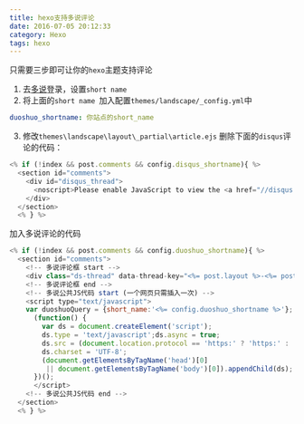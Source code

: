 ```yaml
---
title: hexo支持多说评论
date: 2016-07-05 20:12:33
category: Hexo
tags: hexo
---
```

只需要三步即可让你的`hexo`主题支持评论

1. 去[多说](http://duoshuo.com)登录，设置`short name`
2. 将上面的`short name `加入配置`themes/landscape/_config.yml`中
    
``` yml
duoshuo_shortname: 你站点的short_name
```

3. 修改`themes\landscape\layout\_partial\article.ejs`
删除下面的`disqus`评论的代码：

``` js
<% if (!index && post.comments && config.disqus_shortname){ %>
  <section id="comments">
    <div id="disqus_thread">
      <noscript>Please enable JavaScript to view the <a href="//disqus.com/?ref_noscript">comments powered by Disqus.</a></noscript>
    </div>
  </section>
  <% } %>
```

加入多说评论的代码

``` js
<% if (!index && post.comments && config.duoshuo_shortname){ %>
  <section id="comments">
    <!-- 多说评论框 start -->
    <div class="ds-thread" data-thread-key="<%= post.layout %>-<%= post.slug %>" data-title="<%= post.title %>" data-url="<%= page.permalink %>"></div>
    <!-- 多说评论框 end -->
    <!-- 多说公共JS代码 start (一个网页只需插入一次) -->
    <script type="text/javascript">
    var duoshuoQuery = {short_name:'<%= config.duoshuo_shortname %>'};
      (function() {
        var ds = document.createElement('script');
        ds.type = 'text/javascript';ds.async = true;
        ds.src = (document.location.protocol == 'https:' ? 'https:' : 'http:') + '//static.duoshuo.com/embed.js';
        ds.charset = 'UTF-8';
        (document.getElementsByTagName('head')[0] 
         || document.getElementsByTagName('body')[0]).appendChild(ds);
      })();
      </script>
    <!-- 多说公共JS代码 end -->
  </section>
  <% } %>
```
